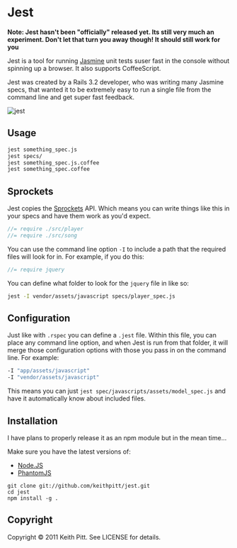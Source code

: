 # Jest

__Note: Jest hasn't been "officially" released yet. Its still very much an experiment. Don't let that turn you away though! It should still work for you__

Jest is a tool for running [Jasmine](https://github.com/pivotal/jasmine) unit tests suser fast in the console without spinning up a browser. It also supports CoffeeScript.

Jest was created by a Rails 3.2 developer, who was writing many Jasmine specs, that wanted it to be extremely easy to run a single file from the command line and get super fast feedback.

![jest](https://github.com/keithpitt/jest/blob/master/docs/screenshot.png?raw=true)

## Usage

```bash
jest something_spec.js
jest specs/
jest something_spec.js.coffee
jest something_spec.coffee
```

## Sprockets

Jest copies the [Sprockets](https://github.com/sstephenson/sprockets) API. Which means you can write things like this in your specs and have them work as you'd expect.

```javascript
//= require ./src/player
//= require ./src/song
```

You can use the command line option `-I` to include a path that the required files will look for in. For example, if you do this:

```javascript
//= require jquery
```

You can define what folder to look for the `jquery` file in like so:

```bash
jest -I vendor/assets/javascript specs/player_spec.js
```

## Configuration

Just like with `.rspec` you can define a `.jest` file. Within this file, you can place any command line option, and when Jest is run from that folder, it will merge those configuration options with those you pass in on the command line. For example:

```bash
-I "app/assets/javascript"
-I "vendor/assets/javascript"
```

This means you can just `jest spec/javascripts/assets/model_spec.js` and have it automatically know about included files.

## Installation

I have plans to properly release it as an npm module but in the mean time...

Make sure you have the latest versions of:

- [Node.JS](http://nodejs.org/)
- [PhantomJS](http://www.phantomjs.org/)

```
git clone git://github.com/keithpitt/jest.git
cd jest
npm install -g .
```

## Copyright

Copyright &copy; 2011 Keith Pitt. See LICENSE for details.

